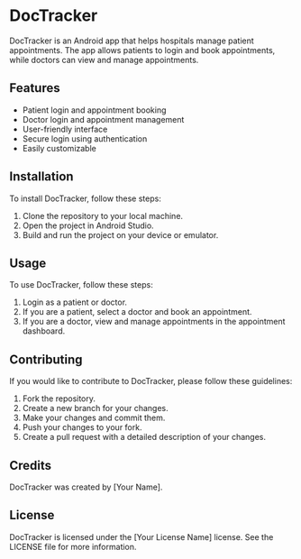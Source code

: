 # DocTracker

DocTracker is an Android app that helps hospitals manage patient appointments. The app allows patients to login and book appointments, while doctors can view and manage appointments.

## Features

- Patient login and appointment booking
- Doctor login and appointment management
- User-friendly interface
- Secure login using authentication
- Easily customizable

## Installation

To install DocTracker, follow these steps:

1. Clone the repository to your local machine.
2. Open the project in Android Studio.
3. Build and run the project on your device or emulator.

## Usage

To use DocTracker, follow these steps:

1. Login as a patient or doctor.
2. If you are a patient, select a doctor and book an appointment.
3. If you are a doctor, view and manage appointments in the appointment dashboard.

## Contributing

If you would like to contribute to DocTracker, please follow these guidelines:

1. Fork the repository.
2. Create a new branch for your changes.
3. Make your changes and commit them.
4. Push your changes to your fork.
5. Create a pull request with a detailed description of your changes.

## Credits

DocTracker was created by [Your Name].

## License

DocTracker is licensed under the [Your License Name] license. See the LICENSE file for more information.
